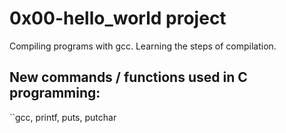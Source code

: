 # 0x00-hello_world project
Compiling programs with gcc. Learning the steps of compilation.
## New commands / functions used in C programming:
``gcc, printf, puts, putchar

